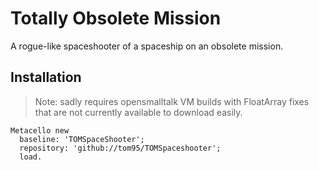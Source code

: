 # Totally Obsolete Mission

A rogue-like spaceshooter of a spaceship on an obsolete mission.

## Installation

> Note: sadly requires opensmalltalk VM builds with FloatArray fixes that are not currently available to download easily.

```smalltalk
Metacello new
  baseline: 'TOMSpaceShooter';
  repository: 'github://tom95/TOMSpaceshooter';
  load.
```
